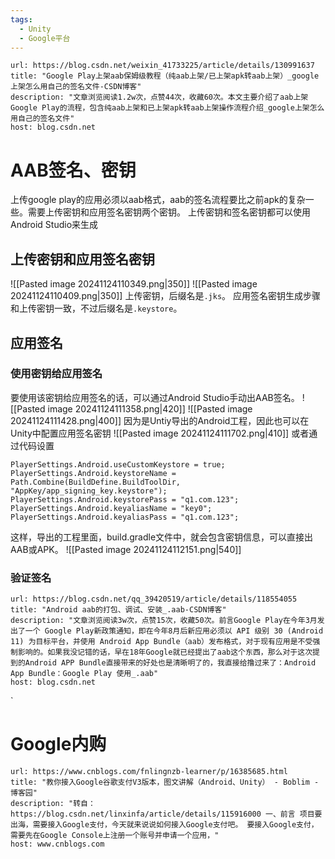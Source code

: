 ```yaml
---
tags:
  - Unity
  - Google平台
---
```


```cardlink
url: https://blog.csdn.net/weixin_41733225/article/details/130991637
title: "Google Play上架aab保姆级教程（纯aab上架/已上架apk转aab上架）_google上架怎么用自己的签名文件-CSDN博客"
description: "文章浏览阅读1.2w次，点赞44次，收藏60次。本文主要介绍了aab上架Google Play的流程，包含纯aab上架和已上架apk转aab上架操作流程介绍_google上架怎么用自己的签名文件"
host: blog.csdn.net
```

# AAB签名、密钥
上传google play的应用必须以aab格式，aab的签名流程要比之前apk的复杂一些。需要上传密钥和应用签名密钥两个密钥。
上传密钥和签名密钥都可以使用Android Studio来生成
## 上传密钥和应用签名密钥
![[Pasted image 20241124110349.png|350]]
![[Pasted image 20241124110409.png|350]]
上传密钥，后缀名是`.jks`。
应用签名密钥生成步骤和上传密钥一致，不过后缀名是`.keystore`。
## 应用签名
### 使用密钥给应用签名
要使用该密钥给应用签名的话，可以通过Android Studio手动出AAB签名。
![[Pasted image 20241124111358.png|420]]
![[Pasted image 20241124111428.png|400]]
因为是Untiy导出的Android工程，因此也可以在Unity中配置应用签名密钥
![[Pasted image 20241124111702.png|410]]
或者通过代码设置
```CSharp
PlayerSettings.Android.useCustomKeystore = true;  
PlayerSettings.Android.keystoreName = Path.Combine(BuildDefine.BuildToolDir, "AppKey/app_signing_key.keystore");  
PlayerSettings.Android.keystorePass = "q1.com.123";  
PlayerSettings.Android.keyaliasName = "key0";  
PlayerSettings.Android.keyaliasPass = "q1.com.123";  
```
这样，导出的工程里面，build.gradle文件中，就会包含密钥信息，可以直接出AAB或APK。
![[Pasted image 20241124112151.png|540]]
### 验证签名
```cardlink
url: https://blog.csdn.net/qq_39420519/article/details/118554055
title: "Android aab的打包、调试、安装_.aab-CSDN博客"
description: "文章浏览阅读3w次，点赞15次，收藏50次。前言Google Play在今年3月发出了一个 Google Play新政策通知，即在今年8月后新应用必须以 API 级别 30 (Android 11) 为目标平台，并使用 Android App Bundle（aab）发布格式，对于现有应用是不受强制影响的。如果我没记错的话，早在18年Google就已经提出了aab这个东西，那么对于这次提到的Android APP Bundle直接带来的好处也是清晰明了的，我直接给撸过来了：Android App Bundle：Google Play 使用_.aab"
host: blog.csdn.net
```

`

# Google内购

```cardlink
url: https://www.cnblogs.com/fnlingnzb-learner/p/16385685.html
title: "教你接入Google谷歌支付V3版本，图文讲解（Android、Unity） - Boblim - 博客园"
description: "转自：https://blog.csdn.net/linxinfa/article/details/115916000 一、前言 项目要出海，需要接入Google支付，今天就来说说如何接入Google支付吧。 要接入Google支付，需要先在Google Console上注册一个账号并申请一个应用，"
host: www.cnblogs.com
```

